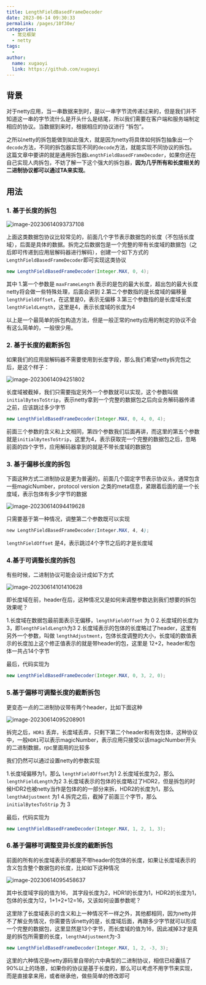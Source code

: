 ```yaml
---
title: LengthFieldBasedFrameDecoder
date: 2023-06-14 09:30:33
permalink: /pages/10f30e/
categories:
  - 常见框架
  - netty
tags:
  - 
author: 
  name: xugaoyi
  link: https://github.com/xugaoyi
---
```

## 背景

对于netty应用，当一串数据来到时，是以一串字节流传递过来的，但是我们并不知道这一串的字节流什么是开头什么是结尾，所以我们需要在客户端和服务端制定相应的协议。当数据到来时，根据相应的协议进行 “拆包”。



之所以netty的拆包能做到如此强大，就是因为netty将具体如何拆包抽象出一个`decode`方法，不同的拆包器实现不同的`decode`方法，就能实现不同协议的拆包。这篇文章中要讲的就是通用拆包器`LengthFieldBasedFrameDecoder`，如果你还在自己实现人肉拆包，不妨了解一下这个强大的拆包器，**因为几乎所有和长度相关的二进制协议都可以通过TA来实现**。





## 用法

### 1. 基于长度的拆包

![image-20230614093737108](https://2290653824-github-io.oss-cn-hangzhou.aliyuncs.com/image-20230614093737108.png)

上面这类数据包协议比较常见的，前面几个字节表示数据包的长度（不包括长度域），后面是具体的数据。拆完之后数据包是一个完整的带有长度域的数据包（之后即可传递到应用层解码器进行解码），创建一个如下方式的`LengthFieldBasedFrameDecoder`即可实现这类协议

```java
new LengthFieldBasedFrameDecoder(Integer.MAX, 0, 4);
```

其中 1.第一个参数是 `maxFrameLength` 表示的是包的最大长度，超出包的最大长度netty将会做一些特殊处理，后面会讲到 2.第二个参数指的是长度域的偏移量`lengthFieldOffset`，在这里是0，表示无偏移 3.第三个参数指的是长度域长度`lengthFieldLength`，这里是4，表示长度域的长度为4



以上是一个最简单的拆包构造方法，但是一般正常的netty应用的制定的协议不会有这么简单的，一般很少用。



### 2. 基于长度的截断拆包

如果我们的应用层解码器不需要使用到长度字段，那么我们希望netty拆完包之后，是这个样子：

![image-20230614094251802](https://2290653824-github-io.oss-cn-hangzhou.aliyuncs.com/image-20230614094251802.png)

长度域被截掉，我们只需要指定另外一个参数就可以实现，这个参数叫做 `initialBytesToStrip`，表示netty拿到一个完整的数据包之后向业务解码器传递之前，应该跳过多少字节

```java
new LengthFieldBasedFrameDecoder(Integer.MAX, 0, 4, 0, 4);
```

前面三个参数的含义和上文相同，第四个参数我们后面再讲，而这里的第五个参数就是`initialBytesToStrip`，这里为4，表示获取完一个完整的数据包之后，忽略前面的四个字节，应用解码器拿到的就是不带长度域的数据包



### 3. 基于偏移长度的拆包

下面这种方式二进制协议是更为普遍的，前面几个固定字节表示协议头，通常包含一些magicNumber，protocol version 之类的meta信息，紧跟着后面的是一个长度域，表示包体有多少字节的数据

![image-20230614094419628](https://2290653824-github-io.oss-cn-hangzhou.aliyuncs.com/image-20230614094419628.png)

只需要基于第一种情况，调整第二个参数既可以实现

```scss
new LengthFieldBasedFrameDecoder(Integer.MAX, 4, 4);
```

`lengthFieldOffset` 是4，表示跳过4个字节之后的才是长度域



### 4.基于可调整长度的拆包

有些时候，二进制协议可能会设计成如下方式

![image-20230614101410628](https://2290653824-github-io.oss-cn-hangzhou.aliyuncs.com/image-20230614101410628.png)



即长度域在前，header在后，这种情况又是如何来调整参数达到我们想要的拆包效果呢？

1.长度域在数据包最前面表示无偏移，`lengthFieldOffset` 为 0 2.长度域的长度为3，即`lengthFieldLength`为3 2.长度域表示的包体的长度略过了header，这里有另外一个参数，叫做 `lengthAdjustment`，包体长度调整的大小，长度域的数值表示的长度加上这个修正值表示的就是带header的包，这里是 12+2，header和包体一共占14个字节

最后，代码实现为

```java
new LengthFieldBasedFrameDecoder(Integer.MAX, 0, 3, 2, 0);
```



### 5.基于偏移可调整长度的截断拆包

更变态一点的二进制协议带有两个header，比如下面这种

![image-20230614095208901](https://2290653824-github-io.oss-cn-hangzhou.aliyuncs.com/image-20230614095208901.png)



拆完之后，`HDR1` 丢弃，长度域丢弃，只剩下第二个header和有效包体，这种协议中，一般`HDR1`可以表示magicNumber，表示应用只接受以该magicNumber开头的二进制数据，rpc里面用的比较多

我们仍然可以通过设置netty的参数实现

1.长度域偏移为1，那么 `lengthFieldOffset`为1 2.长度域长度为2，那么`lengthFieldLength`为2 3.长度域表示的包体的长度略过了HDR2，但是拆包的时候HDR2也被netty当作是包体的的一部分来拆，HDR2的长度为1，那么 `lengthAdjustment` 为1 4.拆完之后，截掉了前面三个字节，那么 `initialBytesToStrip` 为 3

最后，代码实现为

```java
new LengthFieldBasedFrameDecoder(Integer.MAX, 1, 2, 1, 3);
```



### 6.基于偏移可调整变异长度的截断拆包

前面的所有的长度域表示的都是不带header的包体的长度，如果让长度域表示的含义包含整个数据包的长度，比如如下这种情况



![image-20230614095458637](https://2290653824-github-io.oss-cn-hangzhou.aliyuncs.com/image-20230614095458637.png)



其中长度域字段的值为16， 其字段长度为2，HDR1的长度为1，HDR2的长度为1，包体的长度为12，1+1+2+12=16，又该如何设置参数呢？

这里除了长度域表示的含义和上一种情况不一样之外，其他都相同，因为netty并不了解业务情况，你需要告诉netty的是，长度域后面，再跟多少字节就可以形成一个完整的数据包，这里显然是13个字节，而长度域的值为16，因此减掉3才是真是的拆包所需要的长度，`lengthAdjustment`为-3

```java
new LengthFieldBasedFrameDecoder(Integer.MAX, 1, 2, -3, 3);
```



这里的六种情况是netty源码里自带的六中典型的二进制协议，相信已经囊括了90%以上的场景，如果你的协议是基于长度的，那么可以考虑不用字节来实现，而是直接拿来用，或者继承他，做些简单的修改即可

